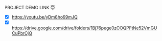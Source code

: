 





PROJECT DEMO LINK :innocent:

- [x] https://youtu.be/yDm8ho99mJQ
- [x] https://drive.google.com/drive/folders/1Bj76pege0zOOQPFtNe52VmGUCuPbrOjQ
